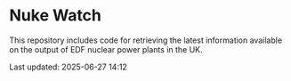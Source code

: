 # Nuke Watch

This repository includes code for retrieving the latest information available on the output of EDF nuclear power plants in the UK.

Last updated: 2025-06-27 14:12